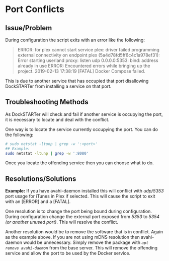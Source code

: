 # Port Conflicts

## Issue/Problem

During configuration the script exits with an error like the following:

> ERROR: for plex cannot start service plex: driver failed programming external connectivity on endpoint plex
> (5a4d78fd5ff6c4c1a978ef31): Error starting userland proxy: listen udp 0.0.0.0:5353: bind: address already in use
> ERROR: Encountered errors while bringing up the project.
> 2019-02-13 17:38:19 [FATAL] Docker Compose failed.

This is due to another service that has occupied that port disallowing DockSTARTer from installing a service on that port.

## Troubleshooting Methods

As DockSTARTer will check and fail if another service is occupying the port, it is necessary to locate and deal with the conflict.

One way is to locate the service currently occupying the port. You can do the following:

```bash
# sudo netstat -ltunp | grep -w ':<port>'
## Example:
sudo netstat -ltunp | grep -w ':8080'
```

Once you locate the offending service then you can choose what to do.

## Resolutions/Solutions

**Example:** If you have avahi-daemon installed this will conflict with _udp/5353_ port usage for iTunes in Plex if selected. This will cause the script to exit with an [ERROR] and a [FATAL].

One resolution is to change the port being bound during configuration. During configuration change the external port exposed from _5353_ to _5354 (or another unused port)_. This will resolve the conflict.

Another resolution would be to remove the software that is in conflict. Again as the example above. If you are not using mDNS resolution then avahi-daemon would be unnecessary. Simply remove the package with _`apt remove avahi-daemon`_ from the base server. This will remove the offending service and allow the port to be used by the Docker service.
